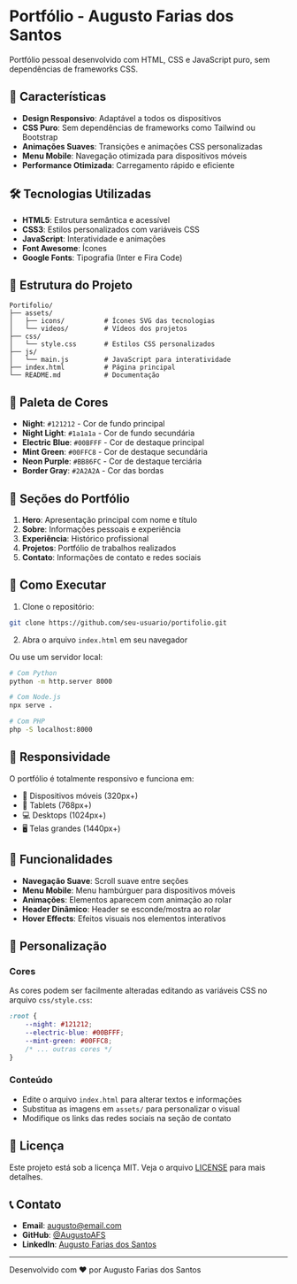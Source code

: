# Portfólio - Augusto Farias dos Santos

Portfólio pessoal desenvolvido com HTML, CSS e JavaScript puro, sem dependências de frameworks CSS.

## 🚀 Características

- **Design Responsivo**: Adaptável a todos os dispositivos
- **CSS Puro**: Sem dependências de frameworks como Tailwind ou Bootstrap
- **Animações Suaves**: Transições e animações CSS personalizadas
- **Menu Mobile**: Navegação otimizada para dispositivos móveis
- **Performance Otimizada**: Carregamento rápido e eficiente

## 🛠️ Tecnologias Utilizadas

- **HTML5**: Estrutura semântica e acessível
- **CSS3**: Estilos personalizados com variáveis CSS
- **JavaScript**: Interatividade e animações
- **Font Awesome**: Ícones
- **Google Fonts**: Tipografia (Inter e Fira Code)

## 📁 Estrutura do Projeto

```
Portifolio/
├── assets/
│   ├── icons/          # Ícones SVG das tecnologias
│   └── videos/         # Vídeos dos projetos
├── css/
│   └── style.css       # Estilos CSS personalizados
├── js/
│   └── main.js         # JavaScript para interatividade
├── index.html          # Página principal
└── README.md           # Documentação
```

## 🎨 Paleta de Cores

- **Night**: `#121212` - Cor de fundo principal
- **Night Light**: `#1a1a1a` - Cor de fundo secundária
- **Electric Blue**: `#00BFFF` - Cor de destaque principal
- **Mint Green**: `#00FFC8` - Cor de destaque secundária
- **Neon Purple**: `#BB86FC` - Cor de destaque terciária
- **Border Gray**: `#2A2A2A` - Cor das bordas

## 📱 Seções do Portfólio

1. **Hero**: Apresentação principal com nome e título
2. **Sobre**: Informações pessoais e experiência
3. **Experiência**: Histórico profissional
4. **Projetos**: Portfólio de trabalhos realizados
5. **Contato**: Informações de contato e redes sociais

## 🚀 Como Executar

1. Clone o repositório:
```bash
git clone https://github.com/seu-usuario/portifolio.git
```

2. Abra o arquivo `index.html` em seu navegador

Ou use um servidor local:
```bash
# Com Python
python -m http.server 8000

# Com Node.js
npx serve .

# Com PHP
php -S localhost:8000
```

## 📱 Responsividade

O portfólio é totalmente responsivo e funciona em:
- 📱 Dispositivos móveis (320px+)
- 📱 Tablets (768px+)
- 💻 Desktops (1024px+)
- 🖥️ Telas grandes (1440px+)

## 🎯 Funcionalidades

- **Navegação Suave**: Scroll suave entre seções
- **Menu Mobile**: Menu hambúrguer para dispositivos móveis
- **Animações**: Elementos aparecem com animação ao rolar
- **Header Dinâmico**: Header se esconde/mostra ao rolar
- **Hover Effects**: Efeitos visuais nos elementos interativos

## 🔧 Personalização

### Cores
As cores podem ser facilmente alteradas editando as variáveis CSS no arquivo `css/style.css`:

```css
:root {
    --night: #121212;
    --electric-blue: #00BFFF;
    --mint-green: #00FFC8;
    /* ... outras cores */
}
```

### Conteúdo
- Edite o arquivo `index.html` para alterar textos e informações
- Substitua as imagens em `assets/` para personalizar o visual
- Modifique os links das redes sociais na seção de contato

## 📄 Licença

Este projeto está sob a licença MIT. Veja o arquivo [LICENSE](LICENSE) para mais detalhes.

## 📞 Contato

- **Email**: augusto@email.com
- **GitHub**: [@AugustoAFS](https://github.com/AugustoAFS)
- **LinkedIn**: [Augusto Farias dos Santos](https://www.linkedin.com/in/augusto-farias-dos-santos/)

---

Desenvolvido com ❤️ por Augusto Farias dos Santos